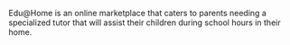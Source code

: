 Edu@Home is an online marketplace that caters to parents needing a specialized tutor that will assist their children during school hours in their home.
